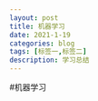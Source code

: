 ```yaml
---
layout: post
title: 机器学习
date: 2021-1-19
categories: blog
tags: [标签一,标签二]
description: 学习总结
---
```


#机器学习  



















